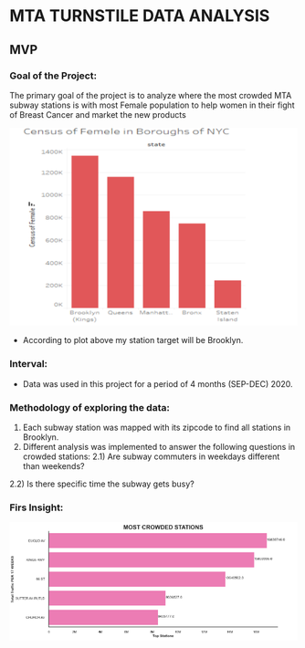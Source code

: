 # MTA TURNSTILE DATA ANALYSIS
## MVP


### Goal of the Project:
The primary goal of the project is to analyze where the most crowded MTA subway stations
is with most Female population to help women in their fight of Breast Cancer and market the
new products

<img src="https://github.com/Wafaa-Alharbi/MTA-Turnstile--/blob/main/Femele%20in%20nyc.PNG" alt="drawing" width="600"/>
 
 -  According to plot above my station target will be Brooklyn.
### Interval:
- Data was used in this project for a period of 4 months (SEP-DEC) 2020.
### Methodology of exploring the data:
1. Each subway station was mapped with its zipcode to find all stations in Brooklyn.
2. Different analysis was implemented to answer the following questions in crowded stations:
2.1) Are subway commuters in weekdays different than weekends?

2.2) Is there specific time the subway gets busy?
### Firs Insight:
<img src="https://github.com/Wafaa-Alharbi/MTA-Turnstile--/blob/main/MOST%20CROWDED%20STATIONS1.png" alt="drawing" width="600"/>
